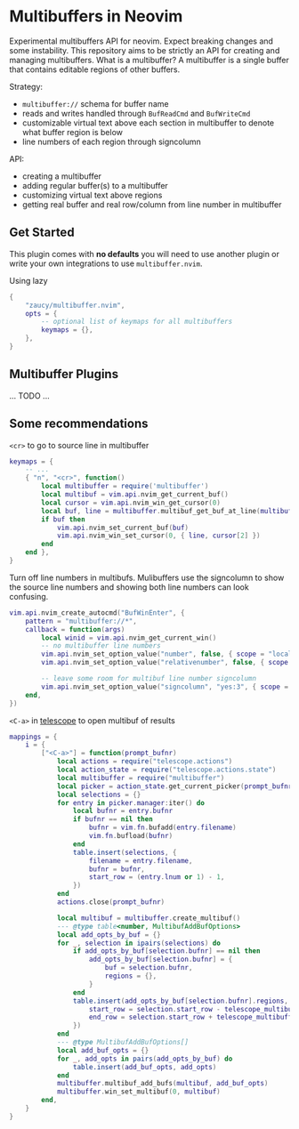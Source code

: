 # Multibuffers in Neovim

Experimental multibuffers API for neovim. Expect breaking changes and some instability. This repository aims to be strictly an API for creating and managing multibuffers. What is a multibuffer? A multibuffer is a single buffer that contains editable regions of other buffers.

Strategy:

* `multibuffer://` schema for buffer name
* reads and writes handled through `BufReadCmd` and `BufWriteCmd`
* customizable virtual text above each section in multibuffer to denote what buffer region is below
* line numbers of each region through signcolumn

API:

* creating a multibuffer
* adding regular buffer(s) to a multibuffer
* customizing virtual text above regions
* getting real buffer and real row/column from line number in multibuffer

## Get Started

This plugin comes with **no defaults** you will need to use another plugin or write your own integrations to use `multibuffer.nvim`.

Using lazy

```lua
{
	"zaucy/multibuffer.nvim",
	opts = {
		-- optional list of keymaps for all multibuffers
		keymaps = {},
	},
}
```

## Multibuffer Plugins

... TODO ...

## Some recommendations

`<cr>` to go to source line in multibuffer

```lua
keymaps = {
	-- ...
	{ "n", "<cr>", function()
		local multibuffer = require('multibuffer')
		local multibuf = vim.api.nvim_get_current_buf()
		local cursor = vim.api.nvim_win_get_cursor(0)
		local buf, line = multibuffer.multibuf_get_buf_at_line(multibuf, cursor[1])
		if buf then
			vim.api.nvim_set_current_buf(buf)
			vim.api.nvim_win_set_cursor(0, { line, cursor[2] })
		end
	end },
}
```

Turn off line numbers in multibufs. Mulibuffers use the signcolumn to show the source line numbers and showing both line numbers can look confusing.

```lua
vim.api.nvim_create_autocmd("BufWinEnter", {
	pattern = "multibuffer://*",
	callback = function(args)
		local winid = vim.api.nvim_get_current_win()
		-- no multibuffer line numbers
		vim.api.nvim_set_option_value("number", false, { scope = "local", win = winid })
		vim.api.nvim_set_option_value("relativenumber", false, { scope = "local", win = winid })

		-- leave some room for multibuf line number signcolumn
		vim.api.nvim_set_option_value("signcolumn", "yes:3", { scope = "local", win = winid })
	end,
})
```

`<C-a>` in [telescope](https://github.com/nvim-telescope/telescope.nvim) to open multibuf of results

```lua
mappings = {
	i = {
		["<C-a>"] = function(prompt_bufnr)
			local actions = require("telescope.actions")
			local action_state = require("telescope.actions.state")
			local multibuffer = require("multibuffer")
			local picker = action_state.get_current_picker(prompt_bufnr)
			local selections = {}
			for entry in picker.manager:iter() do
				local bufnr = entry.bufnr
				if bufnr == nil then
					bufnr = vim.fn.bufadd(entry.filename)
					vim.fn.bufload(bufnr)
				end
				table.insert(selections, {
					filename = entry.filename,
					bufnr = bufnr,
					start_row = (entry.lnum or 1) - 1,
				})
			end
			actions.close(prompt_bufnr)

			local multibuf = multibuffer.create_multibuf()
			--- @type table<number, MultibufAddBufOptions>
			local add_opts_by_buf = {}
			for _, selection in ipairs(selections) do
				if add_opts_by_buf[selection.bufnr] == nil then
					add_opts_by_buf[selection.bufnr] = {
						buf = selection.bufnr,
						regions = {},
					}
				end
				table.insert(add_opts_by_buf[selection.bufnr].regions, {
					start_row = selection.start_row - telescope_multibuffer_expand,
					end_row = selection.start_row + telescope_multibuffer_expand,
				})
			end
			--- @type MultibufAddBufOptions[]
			local add_buf_opts = {}
			for _, add_opts in pairs(add_opts_by_buf) do
				table.insert(add_buf_opts, add_opts)
			end
			multibuffer.multibuf_add_bufs(multibuf, add_buf_opts)
			multibuffer.win_set_multibuf(0, multibuf)
		end,
	}
}
```

